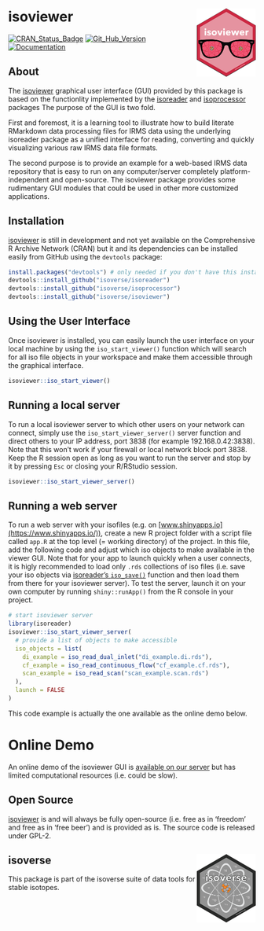 
<!-- README.md is generated from README.Rmd. Please edit that file -->

# isoviewer <a href='http://isoviewer.isoverse.org'><img src='man/figures/isoviewer_logo_thumb.png' align="right" height="138.5"/></a>

[![CRAN\_Status\_Badge](http://www.r-pkg.org/badges/version/isoviewer)](https://cran.r-project.org/package=isoviewer)
[![Git\_Hub\_Version](https://img.shields.io/badge/GitHub-0.8.3-orange.svg?style=flat-square)](/commits)
[![Documentation](https://img.shields.io/badge/docs-online-green.svg)](https://isoviewer.isoverse.org)

## About

The [isoviewer](https://isoviewer.isoverse.org) graphical user interface
(GUI) provided by this package is based on the functionlity implemented
by the [isoreader](https://isoreader.isoverse.org) and
[isoprocessor](https://isoprocessor.isoverse.org) packages The purpose
of the GUI is two fold.

First and foremost, it is a learning tool to illustrate how to build
literate RMarkdown data processing files for IRMS data using the
underlying isoreader package as a unified interface for reading,
converting and quickly visualizing various raw IRMS data file formats.

The second purpose is to provide an example for a web-based IRMS data
repository that is easy to run on any computer/server completely
platform-independent and open-source. The isoviewer package provides
some rudimentary GUI modules that could be used in other more customized
applications.

## Installation

[isoviewer](https://kopflab.github.io/isoviewer/) is still in
development and not yet available on the Comprehensive R Archive Network
(CRAN) but it and its dependencies can be installed easily from GitHub
using the `devtools`
package:

``` r
install.packages("devtools") # only needed if you don't have this installed yet
devtools::install_github("isoverse/isoreader")
devtools::install_github("isoverse/isoprocessor")
devtools::install_github("isoverse/isoviewer")
```

## Using the User Interface

Once isoviewer is installed, you can easily launch the user interface on
your local machine by using the `iso_start_viewer()` function which will
search for all iso file objects in your workspace and make them
accessible through the graphical interface.

``` r
isoviewer::iso_start_viewer()
```

## Running a local server

To run a local isoviewer server to which other users on your network can
connect, simply use the `iso_start_viewer_server()` server function and
direct others to your IP address, port 3838 (for example
192.168.0.42:3838). Note that this won’t work if your firewall or local
network block port 3838. Keep the R session open as long as you want to
run the server and stop by it by pressing `Esc` or closing your
R/RStudio session.

``` r
isoviewer::iso_start_viewer_server()
```

## Running a web server

To run a web server with your isofiles (e.g. on
[www.shinyapps.io](https://www.shinyapps.io/)), create a new R project
folder with a script file called `app.R` at the top level (= working
directory) of the project. In this file, add the following code and
adjust which iso objects to make available in the viewer GUI. Note that
for your app to launch quickly when a user connects, it is higly
recommended to load only `.rds` collections of iso files (i.e. save your
iso objects via [isoreader’s
`iso_save()`](https://isoreader.isoverse.org/reference/iso_save.html)
function and then load them from there for your isoviewer server). To
test the server, launch it on your own computer by running
`shiny::runApp()` from the R console in your project.

``` r
# start isoviewer server
library(isoreader)
isoviewer::iso_start_viewer_server(
  # provide a list of objects to make accessible
  iso_objects = list(
    di_example = iso_read_dual_inlet("di_example.di.rds"),
    cf_example = iso_read_continuous_flow("cf_example.cf.rds"),
    scan_example = iso_read_scan("scan_example.scan.rds")
  ),
  launch = FALSE
)
```

This code example is actually the one available as the online demo
below.

# Online Demo

An online demo of the isoviewer GUI is [available on our
server](https://kopflab.shinyapps.io/isoviewer_demo/) but has limited
computational resources (i.e. could be slow).

## Open Source

[isoviewer](http://isoviewer.isoverse.org/) is and will always be fully
open-source (i.e. free as in ‘freedom’ and free as in ‘free beer’) and
is provided as is. The source code is released under
GPL-2.

## isoverse <a href='http://www.isoverse.org'><img src='man/figures/isoverse_logo_thumb.png' align="right" height="138.5"/></a>

This package is part of the isoverse suite of data tools for stable
isotopes.
